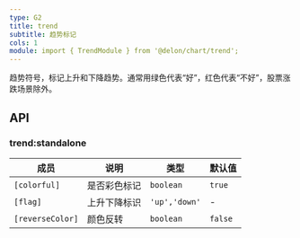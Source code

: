 ```yaml
---
type: G2
title: trend
subtitle: 趋势标记
cols: 1
module: import { TrendModule } from '@delon/chart/trend';
---
```


趋势符号，标记上升和下降趋势。通常用绿色代表“好”，红色代表“不好”，股票涨跌场景除外。

## API

### trend:standalone

| 成员 | 说明 | 类型 | 默认值 |
|----|----|----|-----|
| `[colorful]` | 是否彩色标记 | `boolean` | `true` |
| `[flag]` | 上升下降标识 | `'up','down'` | - |
| `[reverseColor]` | 颜色反转 | `boolean` | `false` |
